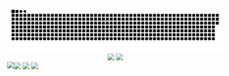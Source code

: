 
<img src="contributions.svg"/>

<div align="center">
  <img src="https://my-stats-43gk.vercel.app/api?username=gidsola&show_icons=true&theme=onedark&hide=contribs,issues&show=discussions_answered&rank_icon=github&include_all_commits=true&card_width=150" />

  <img height=170 src="https://my-stats-43gk.vercel.app/api/top-langs/?username=gidsola&hide=html,scss,css&langs_count=8&layout=compact&theme=onedark&card_width=100" />
</div>

  
<img align="left" height=200 src="https://github-readme-streak-stats-git-main-davids-projects-ad77adcc.vercel.app/?user=gidsola&theme=onedark"/>
<img align="center" height=200 src="https://c.tenor.com/99HIOHQ0l00AAAAd/tenor.gif"/>

<img align="center" src="https://komarev.com/ghpvc/?username=gidsola&style=plastic&color=blueviolet"/>
<img align="center" src="https://github-profile-trophy.vercel.app/?username=gidsola&theme=onedark&no-frame=true&title=Stars,Followers,Commits&column=-1"/>




